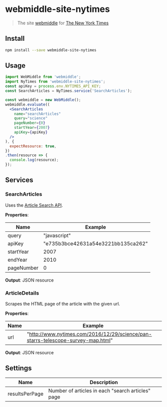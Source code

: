 # webmiddle-site-nytimes

> The site [webmiddle](https://github.com/webmiddle/webmiddle) for [The New York Times](https://www.nytimes.com)

## Install

```bash
npm install --save webmiddle-site-nytimes
```

## Usage

```jsx
import WebMiddle from 'webmiddle';
import NyTimes from 'webmiddle-site-nytimes';
const apiKey = process.env.NYTIMES_API_KEY;
const SearchArticles = NyTimes.service('SearchArticles');

const webmiddle = new WebMiddle();
webmiddle.evaluate((
  <SearchArticles
    name="searchArticles"
    query="science"
    pageNumber={0}
    startYear={2007}
    apiKey={apiKey}
  />
), {
  expectResource: true,
})
.then(resource => {
  console.log(resource);
});
```

## Services

### SearchArticles

Uses the [Article Search API](https://developer.nytimes.com/article_search_v2.json). 

**Properties**:

Name        | Example
------------|-------------------------------------
query       | "javascript"
apiKey      | "e735b3bce42631a54e3221bb135ca262"
startYear   | 2007
endYear     | 2010
pageNumber  | 0

**Output**: JSON resource

### ArticleDetails

Scrapes the HTML page of the article with the given url.

**Properties**:

Name        | Example
------------|-------------------------------------
url         | "http://www.nytimes.com/2016/12/29/science/pan-starrs-telescope-survey-map.html"

**Output**: JSON resource

## Settings

Name           | Description
---------------|--------------------------------------------------
resultsPerPage | Number of articles in each "search articles" page
